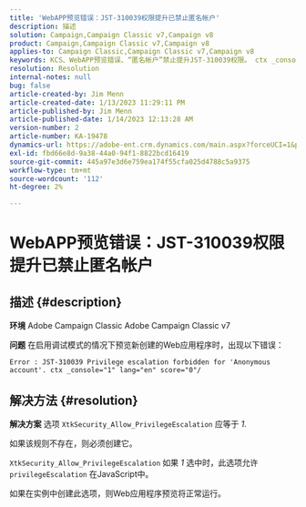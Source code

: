 ```yaml
---
title: 'WebAPP预览错误：JST-310039权限提升已禁止匿名帐户'
description: 描述
solution: Campaign,Campaign Classic v7,Campaign v8
product: Campaign,Campaign Classic v7,Campaign v8
applies-to: Campaign Classic,Campaign Classic v7,Campaign v8
keywords: KCS、WebAPP预览错误、“匿名帐户”禁止提升JST-310039权限。 ctx _console="1" lang="，ACC，Adobe Campaign Classic，Adobe Campaign Classic v7
resolution: Resolution
internal-notes: null
bug: false
article-created-by: Jim Menn
article-created-date: 1/13/2023 11:29:11 PM
article-published-by: Jim Menn
article-published-date: 1/14/2023 12:13:28 AM
version-number: 2
article-number: KA-19478
dynamics-url: https://adobe-ent.crm.dynamics.com/main.aspx?forceUCI=1&pagetype=entityrecord&etn=knowledgearticle&id=31556c12-9a93-ed11-aad1-6045bd0065f9
exl-id: fbd66e8d-9a38-44a0-94f1-8822bcd16419
source-git-commit: 445a97e3d6e759ea174f55cfa025d4788c5a9375
workflow-type: tm+mt
source-wordcount: '112'
ht-degree: 2%

---
```


# WebAPP预览错误：JST-310039权限提升已禁止匿名帐户

## 描述 {#description}


<b>环境</b>
Adobe Campaign Classic Adobe Campaign Classic v7

<b>问题</b>
在启用调试模式的情况下预览新创建的Web应用程序时，出现以下错误：


```
Error : JST-310039 Privilege escalation forbidden for 'Anonymous account'. ctx _console="1" lang="en" score="0"/
```



## 解决方法 {#resolution}


<b>解决方案</b>
选项 `XtkSecurity_Allow_PrivilegeEscalation` 应等于 *1*.

如果该规则不存在，则必须创建它。

`XtkSecurity_Allow_PrivilegeEscalation` 如果 *1* 选中时，此选项允许 `privilegeEscalation` 在JavaScript中。

如果在实例中创建此选项，则Web应用程序预览将正常运行。
